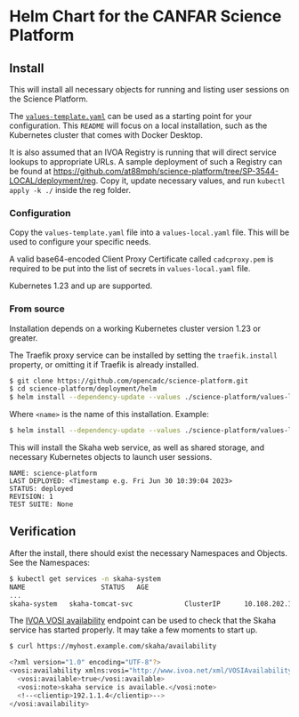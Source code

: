 # Helm Chart for the CANFAR Science Platform

## Install

This will install all necessary objects for running and listing user sessions on the Science Platform.

The [`values-template.yaml`](https://github.com/opencadc/science-platform/tree/SP-3544/deployment/helm/science-platform/values-template.yaml) can be used as a starting point for your configuration.  This `README` will focus on a local installation, such as the Kubernetes cluster that comes with Docker Desktop.

It is also assumed that an IVOA Registry is running that will direct service lookups to appropriate URLs.  A sample deployment of such a Registry
can be found at https://github.com/at88mph/science-platform/tree/SP-3544-LOCAL/deployment/reg.  Copy it, update necessary values, and run `kubectl apply -k ./` inside the reg folder.

### Configuration

Copy the `values-template.yaml` file into a `values-local.yaml` file.  This will be used to configure your specific needs.

A valid base64-encoded Client Proxy Certificate called `cadcproxy.pem` is required to be put into the list of secrets in `values-local.yaml` file.  

Kubernetes 1.23 and up are supported.

### From source

Installation depends on a working Kubernetes cluster version 1.23 or greater.

The Traefik proxy service can be installed by setting the `traefik.install` property, or omitting it if Traefik is already installed.

```sh
$ git clone https://github.com/opencadc/science-platform.git
$ cd science-platform/deployment/helm
$ helm install --dependency-update --values ./science-platform/values-local.yaml <name> ./science-platform
```

Where `<name>` is the name of this installation.  Example:
```sh
$ helm install --dependency-update --values ./science-platform/values-local.yaml science-platform ./science-platform
```
This will install the Skaha web service, as well as shared storage, and necessary Kubernetes objects
to launch user sessions.
```
NAME: science-platform
LAST DEPLOYED: <Timestamp e.g. Fri Jun 30 10:39:04 2023>
STATUS: deployed
REVISION: 1
TEST SUITE: None
```

## Verification

After the install, there should exist the necessary Namespaces and Objects.  See the Namespaces:

```sh
$ kubectl get services -n skaha-system
NAME                   STATUS   AGE
...
skaha-system   skaha-tomcat-svc             ClusterIP      10.108.202.148   <none>        8080/TCP            41m
```

The [IVOA VOSI availability](https://www.ivoa.net/documents/VOSI/20170524/REC-VOSI-1.1.html#tth_sEc5.5) endpoint can be used to 
check that the Skaha service has started properly.  It may take a few moments to start up.

```sh
$ curl https://myhost.example.com/skaha/availability

<?xml version="1.0" encoding="UTF-8"?>
<vosi:availability xmlns:vosi="http://www.ivoa.net/xml/VOSIAvailability/v1.0">
  <vosi:available>true</vosi:available>
  <vosi:note>skaha service is available.</vosi:note>
  <!--<clientip>192.1.1.4</clientip>-->
</vosi:availability>
```

